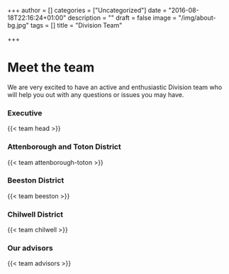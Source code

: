 +++
author = []
categories = ["Uncategorized"]
date = "2016-08-18T22:16:24+01:00"
description = ""
draft = false
image = "/img/about-bg.jpg"
tags = []
title = "Division Team"

+++

# Meet the team
We are very excited to have an active and enthusiastic Division team who will help you out with any questions or issues you may have.
### Executive
{{< team head >}}
### Attenborough and Toton District
{{< team attenborough-toton >}}
### Beeston District
{{< team beeston >}}
### Chilwell District
{{< team chilwell >}}
### Our advisors
{{< team advisors >}}
